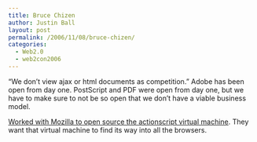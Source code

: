 ```yaml
---
title: Bruce Chizen
author: Justin Ball
layout: post
permalink: /2006/11/08/bruce-chizen/
categories:
  - Web2.0
  - web2con2006
---
```


“We don’t view ajax or html documents as competition.” Adobe has been open from day one. PostScript and PDF were open from day one, but we have to make sure to not be so open that we don’t have a viable business model.

[Worked with Mozilla to open source the actionscript virtual machine][1]. They want that virtual machine to find its way into all the browsers.

 [1]: http://www.actionscript.it/blog/